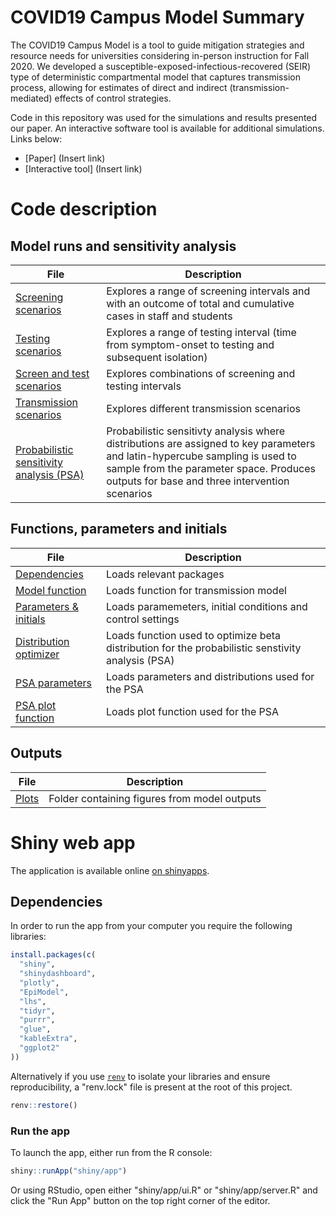 # COVID19 Campus Model Summary
The COVID19 Campus Model is a tool to guide mitigation strategies and resource needs for universities considering in-person instruction for Fall 2020. We developed a susceptible-exposed-infectious-recovered (SEIR) type of deterministic compartmental model that captures transmission process, allowing for estimates of direct and indirect (transmission-mediated) effects of control strategies. 

Code in this repository was used for the simulations and results presented our paper. An interactive software tool is available for additional simulations. Links below:

* [Paper] (Insert link)
* [Interactive tool] (Insert link)

# Code description
## Model runs and sensitivity analysis

| File                   | Description |
| ---------------------- | ------------- |
| [Screening scenarios](.../1_screen_explore_plot.R)           |Explores a range of screening intervals and with an outcome of total and cumulative cases in staff and students|
| [Testing scenarios](.../2_test_explore_plot.R)        |Explores a range of testing interval (time from symptom-onset to testing and subsequent isolation)|
| [Screen and test scenarios](.../3_testandscreen_explore_plot.R) |Explores combinations of screening and testing intervals |
| [Transmission scenarios](.../4_transmission_explore_plot.R)| Explores different transmission scenarios |
| [Probabilistic sensitivity analysis (PSA)](.../99_psa_parm.R)         |Probabilistic sensitivty analysis where distributions are assigned to key parameters and latin-hypercube sampling is used to sample from the parameter space. Produces outputs for base and three intervention scenarios |

## Functions, parameters and initials

| File                   | Description |
| ---------------------- | ------------- |
| [Dependencies](.../99_dependencies.R)           | Loads relevant packages  |
| [Model function](.../99_model_func.R)        | Loads function for transmission model   |
| [Parameters & initials](.../99_parm_init_control.R) | Loads paramemeters, initial conditions and control settings  |
| [Distribution optimizer](.../99_psa_optimizedistr.R)| Loads function used to optimize beta distribution for the probabilistic senstivity analysis (PSA) |
| [PSA parameters](.../99_psa_parm.R)         | Loads parameters and distributions used for the PSA  |
| [PSA plot function](.../99_psa_plot.R)      | Loads plot function used for the PSA  |

## Outputs
| File                   | Description |
| ---------------------- | ------------- |
| [Plots](.../Plots.R)         | Folder containing figures from model outputs  |


# Shiny web app

The application is available online [on shinyapps](https://epimodel.shinyapps.io/covid-emory/).

## Dependencies

In order to run the app from your computer you require the following libraries:

``` R
install.packages(c(
  "shiny",
  "shinydashboard",
  "plotly",
  "EpiModel",
  "lhs",
  "tidyr",
  "purrr",
  "glue",
  "kableExtra",
  "ggplot2"
))
```

Alternatively if you use [`renv`](https://rstudio.github.io/renv/index.html) to isolate your libraries and ensure reproducibility, a "renv.lock" file is present at the root of this project.

``` R
renv::restore()
```

### Run the app

To launch the app, either run from the R console:

``` R
shiny::runApp("shiny/app")
```

Or using RStudio, open either "shiny/app/ui.R" or "shiny/app/server.R" and click the "Run App" button on the top right corner of the editor.

